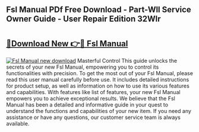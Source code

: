 ## Fsl Manual PDf Free Download - Part-Wll Service Owner Guide - User Repair Edition 32Wlr

# <h2><a href="http://cf14648.oget.top/?id=Fsl+Manual">🔗Download New 👉🔴 Fsl Manual</a></h2>

[![Fsl Manual new download](https://i.imgur.com/5g1atiW.png)](http://cf14648.oget.top/?id=Fsl+Manual)
Masterful Control This guide unlocks the secrets of your new Fsl Manual, empowering you to control its functionalities with precision. To get the most out of your Fsl Manual, please read this user manual carefully before use. It includes detailed instructions for product setup, as well as information on how to use its various features and capabilities. With features like list of features, your new Fsl Manual empowers you to achieve exceptional results. We believe that the Fsl Manual has been a detailed and informative guide in your quest to understand the functions and capabilities of your new item. If you need any assistance or have any questions, our customer service team is always available.
